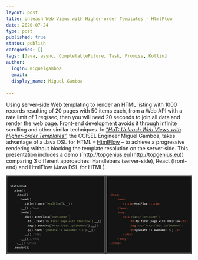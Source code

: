 ```yaml
---
layout: post
title: Unleash Web Views with Higher-order Templates - HtmlFlow
date: 2020-07-24
type: post
published: true
status: publish
categories: []
tags: [Java, async, CompletableFuture, Task, Promise, Kotlin]
author:
  login: miguelgamboa
  email: 
  display_name: Miguel Gamboa
  
---
```


Using server-side Web templating to render an HTML listing with 1000 records
resulting of 20 pages with 50 items each, from a Web API with a rate limit of 1
req/sec, then you will need 20 seconds to join all data and render the web page.
Front-end development avoids it through infinite scrolling and other similar techniques. 
In 
[“_HoT: Unleash Web Views with Higher-order Templates_”](https://www.scitepress.org/Link.aspx?doi=10.5220/0008167701180129),
the CCISEL Engineer Miguel Gamboa, takes advantage of a Java DSL for HTML –
[HtmlFlow](https://github.com/xmlet/htmlflow) – to achieve a progressive rendering without
blocking the template resolution on the server-side. This presentation includes
a demo ([http://topgenius.eu](http://topgenius.eu)) comparing 3 different approaches: Handlebars
(server-side), React (front-end) and HtmlFlow (Java DSL for HTML).

<a href="https://htmlflow.org">
  <img src="/assets/htmlflow.png" width="720px">
</a>